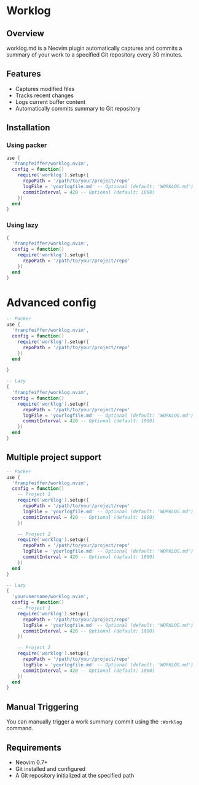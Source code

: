 # Worklog

## Overview
worklog.md is a Neovim plugin automatically captures and commits a summary of 
your work to a specified Git repository every 30 minutes.

## Features
- Captures modified files
- Tracks recent changes
- Logs current buffer content
- Automatically commits summary to Git repository

## Installation

### Using packer
```lua
use {
  'franpfeiffer/worklog.nvim',
  config = function()
    require('worklog').setup({
      repoPath = '/path/to/your/project/repo'
      logFile = 'yourlogfile.md' -- Optional (default: 'WORKLOG.md')
      commitInterval = 420 -- Optional (default: 1800)
    })
  end
}
```

### Using lazy
```lua
{
  'franpfeiffer/worklog.nvim',
  config = function()
    require('worklog').setup({
      repoPath = '/path/to/your/project/repo'
    })
  end
}
```

# Advanced config
```lua
-- Packer
use {
  'franpfeiffer/worklog.nvim',
  config = function()
    require('worklog').setup({
      repoPath = '/path/to/your/project/repo'
    })
  end

}
```
```lua
-- Lazy
{
  'franpfeiffer/worklog.nvim',
  config = function()
    require('worklog').setup({
      repoPath = '/path/to/your/project/repo'
      logFile = 'yourlogfile.md' -- Optional (default: 'WORKLOG.md')
      commitInterval = 420 -- Optional (default: 1800)
    })
  end
}
```

## Multiple project support
```lua
-- Packer
use {
  'franpfeiffer/worklog.nvim',
  config = function()
    -- Project 1
    require('worklog').setup({
      repoPath = '/path/to/your/project/repo'
      logFile = 'yourlogfile.md' -- Optional (default: 'WORKLOG.md')
      commitInterval = 420 -- Optional (default: 1800)
    })

    -- Project 2
    require('worklog').setup({
      repoPath = '/path/to/your/project/repo'
      logFile = 'yourlogfile.md' -- Optional (default: 'WORKLOG.md')
      commitInterval = 420 -- Optional (default: 1800)
    })
  end
}
```

```lua
-- Lazy
{
  'yourusername/worklog.nvim',
  config = function()
    -- Project 1
    require('worklog').setup({
      repoPath = '/path/to/your/project/repo'
      logFile = 'yourlogfile.md' -- Optional (default: 'WORKLOG.md')
      commitInterval = 420 -- Optional (default: 1800)
    })

    -- Project 2 
    require('worklog').setup({
      repoPath = '/path/to/your/project/repo'
      logFile = 'yourlogfile.md' -- Optional (default: 'WORKLOG.md')
      commitInterval = 420 -- Optional (default: 1800)
    })
  end
}
```

## Manual Triggering
You can manually trigger a work summary commit using the `:Worklog` command.

## Requirements
- Neovim 0.7+
- Git installed and configured
- A Git repository initialized at the specified path

